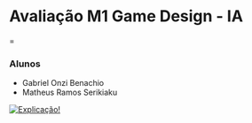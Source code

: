# Avaliação M1 Game Design - IA
=
### Alunos
- Gabriel Onzi Benachio
- Matheus Ramos Serikiaku

[![Explicação!](https://img.youtube.com/vi/BcvmL4U8-Xs/hqdefault.jpg)](https://www.youtube.com/watch?v=BcvmL4U8-Xs)